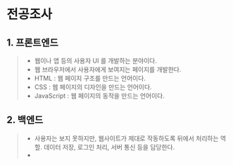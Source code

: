 # 전공조사

## 1. 프론트엔드

> - 웹이나 앱 등의 사용자 UI 를 개발하는 분야이다.
> - 웹 브라우저에서 사용자에게 보여지는 페이지를 개발한다.
> - HTML : 웹 페이지 구조를 만드는 언어이다.
> - CSS : 웹 페이지의 디자인을 만드는 언어이다.
> - JavaScript : 웹 페이지의 동작을 만드는 언어이다.

## 2. 백엔드

> - 사용자는 보지 못하지만, 웹사이트가 제대로 작동하도록 뒤에서 처리하는 역할. 데이터 저장, 로그인 처리, 서버 통신 등을 담당한다.
> -
